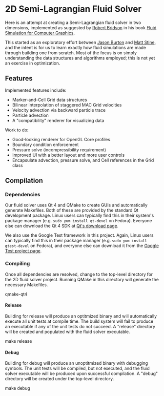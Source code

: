 # 2D Semi-Lagrangian Fluid Solver

Here is an attempt at creating a Semi-Lagrangian fluid solver in two dimensions, implemented as suggested by [Robert Bridson](http://www.cs.ubc.ca/~rbridson/) in his book [Fluid Simulation for Computer Graphics](http://www.amazon.com/Fluid-Simulation-Robert-Bridson/dp/1568813260).

This started as an exploratory effort between [Jason Burton](http://github.com/mightcouldb1) and [Matt Stine](http://github.com/stine), and the intent is for us to learn exactly how fluid simulations are made through building one from scratch.  Most of the focus is on simply understanding the data structures and algorithms employed; this is not yet an exercise in optimization.


## Features

Implemented features include:
* Marker-and-Cell Grid data structures
* Bilinear interpolation of staggered MAC Grid velocities
* Velocity advection via backward particle trace
* Particle advection
* A "compatibility" renderer for visualizing data

Work to do:
* Good-looking renderer for OpenGL Core profiles
* Boundary condition enforcement
* Pressure solve (incompressibility requirement)
* Improved UI with a better layout and more user controls
* Encapsulate advection, pressure solve, and Cell references in the Grid class


## Compilation

### Dependencies

Our fluid solver uses Qt 4 and QMake to create GUIs and automatically generate Makefiles.  Both of these are provided by the standard Qt development package.  Linux users can typically find this in their system's package manager (e.g. `sudo yum install qt-devel` on Fedora).  Everyone else can download the Qt 4 SDK at [Qt's download page](http://qt.nokia.com/downloads/).

We also use the Google Test framework in this project.  Again, Linux users can typically find this in their package manager (e.g. `sudo yum install gtest-devel` on Fedora), and everyone else can download it from the [Google Test project page](http://code.google.com/p/googletest/).

### Compiling

Once all dependencies are resolved, change to the top-level directory for the 2D fluid solver project.  Running QMake in this directory will generate the necessary Makefiles.

   qmake-qt4

#### Release

Building for release will produce an optitmized binary and will automatically execute all unit tests at compile time.  The build system will fail to produce an executable if any of the unit tests do not succeed.  A "release" directory will be created and populated with the fluid solver executable.

   make release 

#### Debug

Building for debug will produce an unoptitmized binary with debugging symbols.  The unit tests will be compiled, but not executed, and the fluid solver executable will be produced upon successful compilation.  A "debug" directory will be created under the top-level directory.

   make debug

